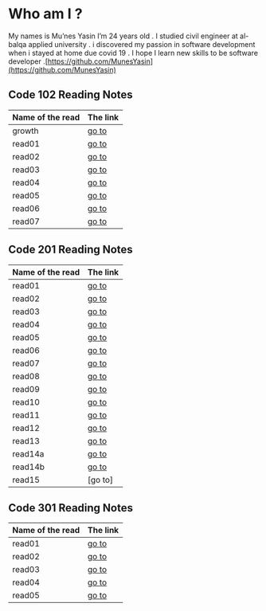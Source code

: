 # Who am I ?
My names is Mu’nes Yasin I’m 24 years old . I studied civil engineer at al-balqa applied university . i discovered my passion in software development when i stayed at home due covid 19 . I hope I learn new skills to be software developer .[https://github.com/MunesYasin](https://github.com/MunesYasin)

## Code 102 Reading Notes

Name of the read | The link
------------ | -------------
growth | [go to](https://munesyasin.github.io/reading-notes/growth) 
read01 | [go to](https://munesyasin.github.io/reading-notes/read01)
read02 | [go to](https://munesyasin.github.io/reading-notes/read02rev)
read03 | [go to](https://munesyasin.github.io/reading-notes/read03)
read04 | [go to](https://munesyasin.github.io/reading-notes/read04)
read05 | [go to](https://munesyasin.github.io/reading-notes/read05)
read06 | [go to](https://munesyasin.github.io/reading-notes/read06)
read07 | [go to](https://munesyasin.github.io/reading-notes/read07)





## Code 201 Reading Notes

Name of the read | The link
------------ | -------------
read01 | [go to](https://munesyasin.github.io/reading-notes/read201)
read02 | [go to](https://munesyasin.github.io/reading-notes/read202)
read03 | [go to](https://munesyasin.github.io/reading-notes/read203)
read04 | [go to](https://munesyasin.github.io/reading-notes/read204)
read05 | [go to](https://munesyasin.github.io/reading-notes/read205)
read06 | [go to](https://munesyasin.github.io/reading-notes/read206)
read07 | [go to](https://munesyasin.github.io/reading-notes/read207)
read08 | [go to](https://munesyasin.github.io/reading-notes/read208)
read09 | [go to](https://munesyasin.github.io/reading-notes/read209)
read10 | [go to](https://munesyasin.github.io/reading-notes/read210)
read11 | [go to](https://munesyasin.github.io/reading-notes/read211)
read12 | [go to](https://munesyasin.github.io/reading-notes/read212)
read13 | [go to](https://munesyasin.github.io/reading-notes/read213)
read14a | [go to](https://munesyasin.github.io/reading-notes/read214a)
read14b | [go to](https://munesyasin.github.io/reading-notes/read214b)
read15 | [go to]



## Code 301 Reading Notes

Name of the read | The link
------------ | -------------
read01 | [go to](https://munesyasin.github.io/reading-notes/read301)
read02 | [go to](https://munesyasin.github.io/reading-notes/read302)
read03 | [go to](https://munesyasin.github.io/reading-notes/read303)
read04 | [go to](https://munesyasin.github.io/reading-notes/read304)
read05 | [go to](https://munesyasin.github.io/reading-notes/read305)
